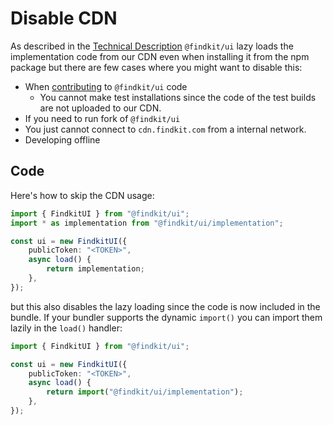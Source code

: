 # Disable CDN

As described in the [Technical Description](/ui/tech) `@findkit/ui` lazy loads
the implementation code from our CDN even when installing it from the npm
package but there are few cases where you might want to disable this:

- When [contributing](https://github.com/findkit/findkit/tree/main/packages/ui#readme) to `@findkit/ui` code
  - You cannot make test installations since the code of the test builds are
    not uploaded to our CDN.
- If you need to run fork of `@findkit/ui`
- You just cannot connect to `cdn.findkit.com` from a internal network.
- Developing offline

## Code

Here's how to skip the CDN usage:

```ts
import { FindkitUI } from "@findkit/ui";
import * as implementation from "@findkit/ui/implementation";

const ui = new FindkitUI({
	publicToken: "<TOKEN>",
	async load() {
		return implementation;
	},
});
```

but this also disables the lazy loading since the code is now included in the
bundle. If your bundler supports the dynamic `import()` you can import them
lazily in the `load()` handler:

```ts
import { FindkitUI } from "@findkit/ui";

const ui = new FindkitUI({
	publicToken: "<TOKEN>",
	async load() {
		return import("@findkit/ui/implementation");
	},
});
```
